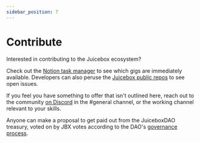 ```yaml
---
sidebar_position: 7
---
```


# Contribute

Interested in contributing to the Juicebox ecosystem?

Check out the [Notion task manager](https://juicebox.notion.site/Workspace-1d90d66410c243f2ac9074d1545e23e3) to see which gigs are immediately available. Developers can also peruse the [Juicebox public repos](https://github.com/jbx-protocol/) to see open issues.

If you feel you have something to offer that isn't outlined here, reach out to the community [on Discord](https://discord.gg/juicebox) in the #general channel, or the working channel relevant to your skills.

Anyone can make a proposal to get paid out from the JuiceboxDAO treasury, voted on by JBX votes according to the DAO's [governance process](https://juicebox.notion.site/Governance-Process-ebfb9b0d7e8b41c1aa0cd26f8aab48fe).
